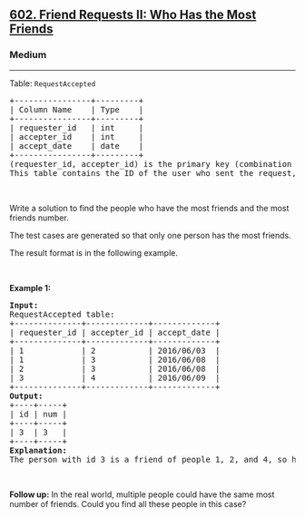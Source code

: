 <h2><a href="https://leetcode.com/problems/friend-requests-ii-who-has-the-most-friends/description/?envType=study-plan-v2&envId=top-sql-50">602. Friend Requests II: Who Has the Most Friends</a></h2><h3>Medium</h3><hr><p>Table: <code>RequestAccepted</code></p>

<pre>
+----------------+---------+
| Column Name    | Type    |
+----------------+---------+
| requester_id   | int     |
| accepter_id    | int     |
| accept_date    | date    |
+----------------+---------+
(requester_id, accepter_id) is the primary key (combination of columns with unique values) for this table.
This table contains the ID of the user who sent the request, the ID of the user who received the request, and the date when the request was accepted.
</pre>

<p>&nbsp;</p>

<p>Write a solution to find the people who have the most friends and the most friends number.</p>

<p>The test cases are generated so that only one person has the most friends.</p>

<p>The result format is in the following example.</p>

<p>&nbsp;</p>
<p><strong class="example">Example 1:</strong></p>

<pre>
<strong>Input:</strong> 
RequestAccepted table:
+--------------+-------------+-------------+
| requester_id | accepter_id | accept_date |
+--------------+-------------+-------------+
| 1            | 2           | 2016/06/03  |
| 1            | 3           | 2016/06/08  |
| 2            | 3           | 2016/06/08  |
| 3            | 4           | 2016/06/09  |
+--------------+-------------+-------------+
<strong>Output:</strong> 
+----+-----+
| id | num |
+----+-----+
| 3  | 3   |
+----+-----+
<strong>Explanation:</strong> 
The person with id 3 is a friend of people 1, 2, and 4, so he has three friends in total, which is the most number than any others.
</pre>

<p>&nbsp;</p>
<p><strong>Follow up:</strong> In the real world, multiple people could have the same most number of friends. Could you find all these people in this case?</p>
